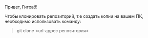 Привет, Гитхаб!


Чтобы клонировать репозиторий, т.е создать копии на вашем ПК, необходимо использовать команду:
> git clone <url-адрес репозитория>